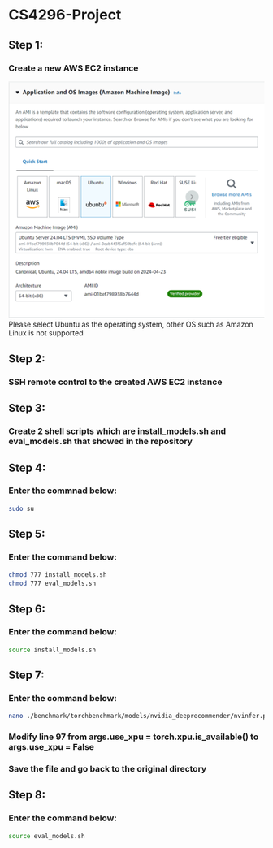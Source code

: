 # CS4296-Project

<h2>Step 1:</h2>
<h3>Create a new AWS EC2 instance</h3>
<img src="./img/AWS_EC2.png">
<span>Please select Ubuntu as the operating system, other OS such as Amazon Linux is not supported</span>

<h2>Step 2:</h2>
<h3>SSH remote control to the created AWS EC2 instance</h3>


<h2>Step 3:</h2>
<h3>Create 2 shell scripts which are install_models.sh and eval_models.sh that showed in the repository</h3>

<h2>Step 4:</h2>
<h3>Enter the commnad below:</h3>

```bash
sudo su
```

<h2>Step 5:</h2>
<h3>Enter the command below:</h3>

```bash
chmod 777 install_models.sh
chmod 777 eval_models.sh
```
<h2>Step 6:</h2>
<h3>Enter the command below:</h3>

```bash
source install_models.sh
```

<h2>Step 7:</h2>
<h3>Enter the command below:</h3>

```bash
nano ./benchmark/torchbenchmark/models/nvidia_deeprecommender/nvinfer.py
```
<h3>Modify line 97 from args.use_xpu = torch.xpu.is_available() to args.use_xpu = False</h3>
<h3>Save the file and go back to the original directory</h3>

<h2>Step 8:</h2>
<h3>Enter the command below:</h3>

```bash
source eval_models.sh
```
